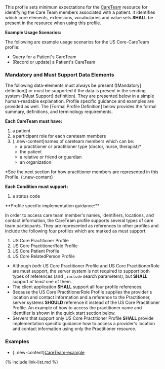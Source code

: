 
This profile sets minimum expectations for the [CareTeam] resource for identifying the Care Team members associated with a patient. It identifies which core elements, extensions, vocabularies and value sets **SHALL** be present in the resource when using this profile.

**Example Usage Scenarios:**

The following are example usage scenarios for the US Core-CareTeam profile:

-   Query for a Patient's CareTeam
-   [Record or update] a Patient's CareTeam


### Mandatory and Must Support Data Elements


The following data-elements must always be present ([Mandatory] definition]) or must be supported if the data is present in the sending system ([Must Support] definition). They are presented below in a simple human-readable explanation.  Profile specific guidance and examples are provided as well.  The [Formal Profile Definition] below provides the  formal summary, definitions, and  terminology requirements.  

**Each CareTeam must have:**

1.  a patient
1.  a participant role for each careteam members
1.  {:.new-content}names of careteam members which can be:
    -   a practitioner or practitioner type (doctor, nurse, therapist)*
    -   the patient
    -   a relative or friend or guardian
    -   an organization

*See the next section for how practitioner members are represented in this Profile.
{:.new-content}

**Each Condition must support:**

1.  a status code

<div markdown="1" class="new-content">
**Profile specific implementation guidance:**

In order to access care team member's names, identifiers, locations, and contact information, the CareTeam profile supports several types of care team participants. They are represented as references to other profiles and include the following four profiles which are marked as must support:
  1. US Core Practitioner Profile
  1. US Core PractitionerRole Profile
  1. US Core Patient Profile
  1. US Core RelatedPerson Profile

  * Although *both* US Core Practitioner Profile and US Core PractitionerRole are must support, the server system is not required to support both types of references (and `_include` search parameters), but **SHALL** support *at least* one of them.
  * The client application **SHALL** support all four profile references.
  * Because the US Core PractitionerRole Profile supplies the provider's location and contact information and a reference to the Practitioner, server systems **SHOULD** reference it instead of the US Core Practitioner Profile. An example of how to access the practitioner name and identifier is shown in the quick start section below.
  * Servers that support only US Core Practitioner Profile **SHALL** provide implementation specific guidance how to access a provider's location and contact information using only the Practitioner resource.
</div>

### Examples

- {:.new-content}[CareTeam-example](CareTeam-example.html)


[CareTeam]:  {{site.data.fhir.path}}careteam.html

{% include link-list.md %}
